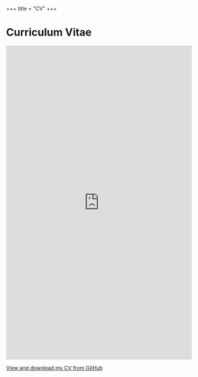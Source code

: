 +++
title = "CV"
+++

# Curriculum Vitae

<embed src="https://github.com/SLAC-Gamma-Rays/MariaDainotti.github.io/blob/main/_assets/CV-15-July-2024_FINAL.pdf" width="100%" height="850px"/>

[View and download my CV from GitHub](https://github.com/SLAC-Gamma-Rays/MariaDainotti.github.io/blob/main/_assets/CV-15-July-2024_FINAL.pdf)